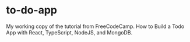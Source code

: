 # to-do-app
My working copy of the tutorial from FreeCodeCamp. How to Build a Todo App with React, TypeScript, NodeJS, and MongoDB.

